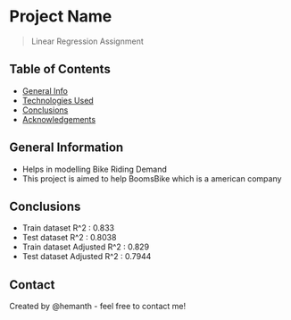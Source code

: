 # Project Name
> Linear Regression Assignment


## Table of Contents
* [General Info](#general-information)
* [Technologies Used](#technologies-used)
* [Conclusions](#conclusions)
* [Acknowledgements](#acknowledgements)

<!-- You can include any other section that is pertinent to your problem -->

## General Information
- Helps in modelling Bike Riding Demand 
- This project is aimed to help BoomsBike which is a american company

<!-- You don't have to answer all the questions - just the ones relevant to your project. -->

## Conclusions
- Train dataset R^2          : 0.833
- Test dataset R^2           : 0.8038
- Train dataset Adjusted R^2 : 0.829    
- Test dataset Adjusted R^2  : 0.7944




## Contact
Created by @hemanth - feel free to contact me!


<!-- Optional -->
<!-- ## License -->
<!-- This project is open source and available under the [... License](). -->

<!-- You don't have to include all sections - just the one's relevant to your project -->
